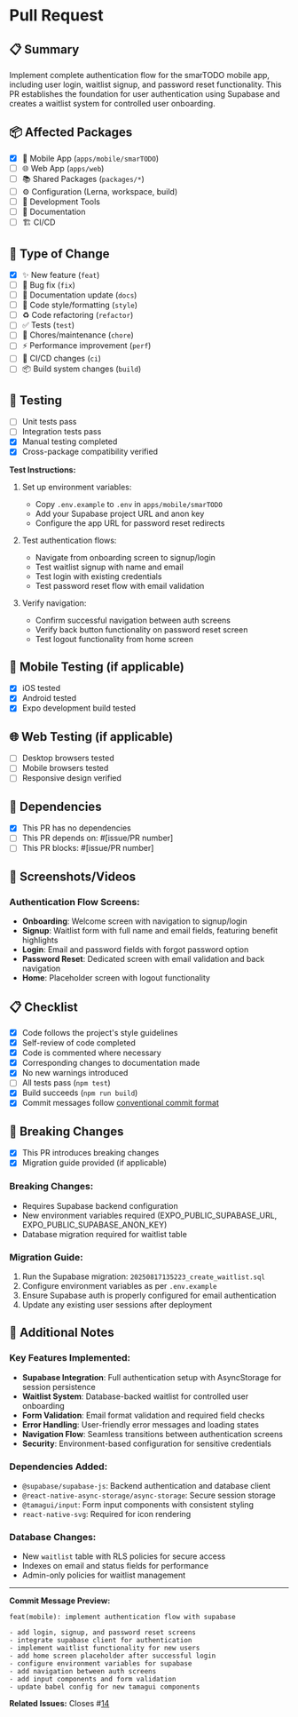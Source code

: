 # Pull Request

## 📋 Summary

Implement complete authentication flow for the smarTODO mobile app, including user login, waitlist signup, and password reset functionality. This PR establishes the foundation for user authentication using Supabase and creates a waitlist system for controlled user onboarding.

## 📦 Affected Packages

- [x] 📱 Mobile App (`apps/mobile/smarTODO`)
- [ ] 🌐 Web App (`apps/web`)
- [ ] 📚 Shared Packages (`packages/*`)
- [ ] ⚙️ Configuration (Lerna, workspace, build)
- [ ] 🔧 Development Tools
- [ ] 📖 Documentation
- [ ] 🏗️ CI/CD

## 🔄 Type of Change

- [x] ✨ New feature (`feat`)
- [ ] 🐛 Bug fix (`fix`)
- [ ] 📝 Documentation update (`docs`)
- [ ] 🎨 Code style/formatting (`style`)
- [ ] ♻️ Code refactoring (`refactor`)
- [ ] ✅ Tests (`test`)
- [ ] 🔧 Chores/maintenance (`chore`)
- [ ] ⚡ Performance improvement (`perf`)
- [ ] 🚀 CI/CD changes (`ci`)
- [ ] 📦 Build system changes (`build`)

## 🧪 Testing

- [ ] Unit tests pass
- [ ] Integration tests pass
- [x] Manual testing completed
- [x] Cross-package compatibility verified

**Test Instructions:**

1. Set up environment variables:
   - Copy `.env.example` to `.env` in `apps/mobile/smarTODO`
   - Add your Supabase project URL and anon key
   - Configure the app URL for password reset redirects

2. Test authentication flows:
   - Navigate from onboarding screen to signup/login
   - Test waitlist signup with name and email
   - Test login with existing credentials
   - Test password reset flow with email validation

3. Verify navigation:
   - Confirm successful navigation between auth screens
   - Verify back button functionality on password reset screen
   - Test logout functionality from home screen

## 📱 Mobile Testing (if applicable)

- [x] iOS tested
- [x] Android tested
- [x] Expo development build tested

## 🌐 Web Testing (if applicable)

- [ ] Desktop browsers tested
- [ ] Mobile browsers tested
- [ ] Responsive design verified

## 🔗 Dependencies

- [x] This PR has no dependencies
- [ ] This PR depends on: #[issue/PR number]
- [ ] This PR blocks: #[issue/PR number]

## 📸 Screenshots/Videos

### Authentication Flow Screens:

- **Onboarding**: Welcome screen with navigation to signup/login
- **Signup**: Waitlist form with full name and email fields, featuring benefit highlights
- **Login**: Email and password fields with forgot password option
- **Password Reset**: Dedicated screen with email validation and back navigation
- **Home**: Placeholder screen with logout functionality

## 📋 Checklist

- [x] Code follows the project's style guidelines
- [x] Self-review of code completed
- [x] Code is commented where necessary
- [x] Corresponding changes to documentation made
- [x] No new warnings introduced
- [ ] All tests pass (`npm test`)
- [x] Build succeeds (`npm run build`)
- [x] Commit messages follow [conventional commit format](../.gitmessage)

## 🚨 Breaking Changes

- [x] This PR introduces breaking changes
- [x] Migration guide provided (if applicable)

### Breaking Changes:

- Requires Supabase backend configuration
- New environment variables required (EXPO_PUBLIC_SUPABASE_URL, EXPO_PUBLIC_SUPABASE_ANON_KEY)
- Database migration required for waitlist table

### Migration Guide:

1. Run the Supabase migration: `20250817135223_create_waitlist.sql`
2. Configure environment variables as per `.env.example`
3. Ensure Supabase auth is properly configured for email authentication
4. Update any existing user sessions after deployment

## 📝 Additional Notes

### Key Features Implemented:

- **Supabase Integration**: Full authentication setup with AsyncStorage for session persistence
- **Waitlist System**: Database-backed waitlist for controlled user onboarding
- **Form Validation**: Email format validation and required field checks
- **Error Handling**: User-friendly error messages and loading states
- **Navigation Flow**: Seamless transitions between authentication screens
- **Security**: Environment-based configuration for sensitive credentials

### Dependencies Added:

- `@supabase/supabase-js`: Backend authentication and database client
- `@react-native-async-storage/async-storage`: Secure session storage
- `@tamagui/input`: Form input components with consistent styling
- `react-native-svg`: Required for icon rendering

### Database Changes:

- New `waitlist` table with RLS policies for secure access
- Indexes on email and status fields for performance
- Admin-only policies for waitlist management

---

**Commit Message Preview:**

```
feat(mobile): implement authentication flow with supabase

- add login, signup, and password reset screens
- integrate supabase client for authentication
- implement waitlist functionality for new users
- add home screen placeholder after successful login
- configure environment variables for supabase
- add navigation between auth screens
- add input components and form validation
- update babel config for new tamagui components
```

**Related Issues:** Closes #[14](https://github.com/infinite-genie/smartodo-ce/issues/14)

